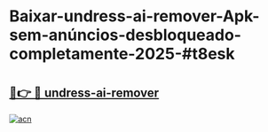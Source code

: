 # Baixar-undress-ai-remover-Apk-sem-anúncios-desbloqueado-completamente-2025-#t8esk

# <h2><a href="https://ainizakaria.my?title=undress-ai-remover&ref=24M">🔗👉 🔴 undress-ai-remover</a></h2>

[![acn](https://github.com/user-attachments/assets/0f9c940e-d8b0-45ae-aac7-cd30a18b3e1c)](https://ainizakaria.my?title=undress-ai-remover&ref=24M)

